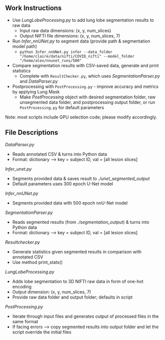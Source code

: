 ## Work Instructions
- Use *LungLobeProcessing.py* to add lung lobe segmentation results to raw data
    - Input raw data dimensions: (x, y, num_slices)
    - Output NIFTI file dimensions: (x, y, num_slices, 7) 
- Run *Infer_nnUNet.py* to segment data (provide path & segmentation model path)
    - ```python Infer_nnUNet.py infer --data_folder "/home/claire/data/nifti/COVID_nifti" --model_folder "/home/alex/nnunet_runs/500"```
- Compare segmentation results with CSV-saved data, generate and print statistics
    - Complete with ```ResultChecker.py```, which uses *SegmentationParser.py* and *DataParser.py*
- Postprocessing with ```PostProcessing.py``` - improve accuracy and metrics by applying Lung Mask
    - Make *PostProcessing* object with desired segmentation folder, raw unsegmented data folder, and postprocessing output folder, or run ```PostProcessing.py``` for default parameters

Note: most scripts include GPU selection code; please modify accordingly.

## File Descriptions
*DataParser.py*
- Reads annotated CSV & turns into Python data
- Format: dictionary --> key = subject ID, val = [all lesion slices]

*Infer_unet.py*
- Segments provided data & saves result to *./unet_segmented_output*
- Default parameters uses 300 epoch U-Net model

*Infer_nnUNet.py*
- Segments provided data with 500 epoch nnU-Net model

*SegmentationParser.py*
- Reads segmented results (from *./segmentation_output*) & turns into Python data
- Format: dictionary --> key = subject ID, val = [all lesion slices]

*Resultchecker.py*
- Generate statistics given segmented results in comparison with annotated CSV
- Use method print_stats()

*LungLobeProcessing.py*
- Adds lobe segmentation to 3D NIFTI raw data in form of one-hot encoding
- Output dimension: (x, y, num_slices, 7)
- Provide raw data folder and output folder; defaults in script


*PostProcessing.py*
- Iterate through input files and generates output of processed files in the same format
- If facing errors --> copy segmented results into output folder and let the script override the initial files